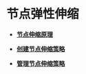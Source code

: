 # 节点弹性伸缩<a name="cce_10_0291"></a>

-   **[节点伸缩原理](节点伸缩原理.md)**  

-   **[创建节点伸缩策略](创建节点伸缩策略.md)**  

-   **[管理节点伸缩策略](管理节点伸缩策略.md)**  


